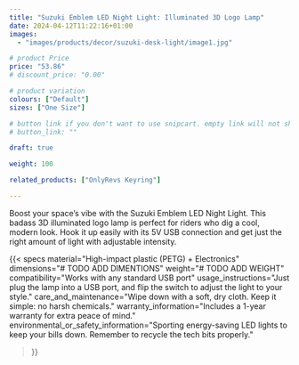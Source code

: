 ```yaml
---
title: "Suzuki Emblem LED Night Light: Illuminated 3D Logo Lamp"
date: 2024-04-12T11:22:16+01:00
images:
  - "images/products/decor/suzuki-desk-light/image1.jpg"

# product Price
price: "53.86"
# discount_price: "0.00"

# product variation
colours: ["Default"]
sizes: ["One Size"]

# button link if you don't want to use snipcart. empty link will not show button
# button_link: ""

draft: true

weight: 100

related_products: ["OnlyRevs Keyring"]

---
```


Boost your space’s vibe with the Suzuki Emblem LED Night Light. This badass 3D illuminated logo lamp is perfect for riders who dig a cool, modern look. Hook it up easily with its 5V USB connection and get just the right amount of light with adjustable intensity.

{{< specs
    material="High-impact plastic (PETG) + Electronics"
    dimensions="# TODO ADD DIMENTIONS"
    weight="# TODO ADD WEIGHT"
    compatibility="Works with any standard USB port"
    usage_instructions="Just plug the lamp into a USB port, and flip the switch to adjust the light to your style."
    care_and_maintenance="Wipe down with a soft, dry cloth. Keep it simple: no harsh chemicals."
    warranty_information="Includes a 1-year warranty for extra peace of mind."
    environmental_or_safety_information="Sporting energy-saving LED lights to keep your bills down. Remember to recycle the tech bits properly."
>}}
